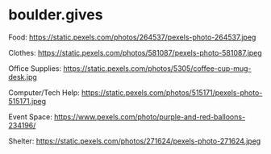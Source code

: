 # boulder.gives

Food: https://static.pexels.com/photos/264537/pexels-photo-264537.jpeg

Clothes: https://static.pexels.com/photos/581087/pexels-photo-581087.jpeg

Office Supplies: https://static.pexels.com/photos/5305/coffee-cup-mug-desk.jpg

Computer/Tech Help: https://static.pexels.com/photos/515171/pexels-photo-515171.jpeg

Event Space: https://www.pexels.com/photo/purple-and-red-balloons-234196/

Shelter: https://static.pexels.com/photos/271624/pexels-photo-271624.jpeg
